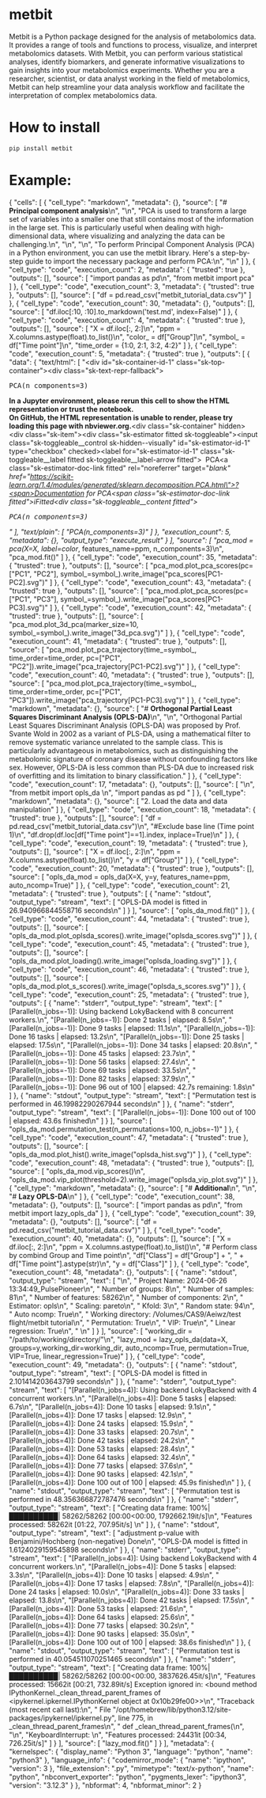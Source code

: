 # metbit

Metbit is a Python package designed for the analysis of metabolomics data. It provides a range of tools and functions to process, visualize, and interpret metabolomics datasets. With Metbit, you can perform various statistical analyses, identify biomarkers, and generate informative visualizations to gain insights into your metabolomics experiments. Whether you are a researcher, scientist, or data analyst working in the field of metabolomics, Metbit can help streamline your data analysis workflow and facilitate the interpretation of complex metabolomics data.


# How to install

```bash
pip install metbit
```

# Example:
{
 "cells": [
  {
   "cell_type": "markdown",
   "metadata": {},
   "source": [
    "# **Principal component analysis**\n",
    "\n",
    "PCA is used to transform a large set of variables into a smaller one that still contains most of the information in the large set. This is particularly useful when dealing with high-dimensional data, where visualizing and analyzing the data can be challenging.\n",
    "\n",
    "\n",
    "To perform Principal Component Analysis (PCA) in a Python environment, you can use the metbit library. Here's a step-by-step guide to import the necessary package and perform PCA:\n",
    "\n"
   ]
  },
  {
   "cell_type": "code",
   "execution_count": 2,
   "metadata": {
    "trusted": true
   },
   "outputs": [],
   "source": [
    "import pandas as pd\n",
    "from metbit import pca"
   ]
  },
  {
   "cell_type": "code",
   "execution_count": 3,
   "metadata": {
    "trusted": true
   },
   "outputs": [],
   "source": [
    "df = pd.read_csv(\"metbit_tutorial_data.csv\")"
   ]
  },
  {
   "cell_type": "code",
   "execution_count": 30,
   "metadata": {},
   "outputs": [],
   "source": [
    "df.iloc[:10, :10].to_markdown('test.md', index=False)"
   ]
  },
  {
   "cell_type": "code",
   "execution_count": 4,
   "metadata": {
    "trusted": true
   },
   "outputs": [],
   "source": [
    "X = df.iloc[:, 2:]\n",
    "ppm = X.columns.astype(float).to_list()\n",
    "color_ = df[\"Group\"]\n",
    "symbol_ = df[\"Time point\"]\n",
    "time_order = {1:0, 2:1, 3:2, 4:2}"
   ]
  },
  {
   "cell_type": "code",
   "execution_count": 5,
   "metadata": {
    "trusted": true
   },
   "outputs": [
    {
     "data": {
      "text/html": [
       "<style>#sk-container-id-1 {\n",
       "  /* Definition of color scheme common for light and dark mode */\n",
       "  --sklearn-color-text: black;\n",
       "  --sklearn-color-line: gray;\n",
       "  /* Definition of color scheme for unfitted estimators */\n",
       "  --sklearn-color-unfitted-level-0: #fff5e6;\n",
       "  --sklearn-color-unfitted-level-1: #f6e4d2;\n",
       "  --sklearn-color-unfitted-level-2: #ffe0b3;\n",
       "  --sklearn-color-unfitted-level-3: chocolate;\n",
       "  /* Definition of color scheme for fitted estimators */\n",
       "  --sklearn-color-fitted-level-0: #f0f8ff;\n",
       "  --sklearn-color-fitted-level-1: #d4ebff;\n",
       "  --sklearn-color-fitted-level-2: #b3dbfd;\n",
       "  --sklearn-color-fitted-level-3: cornflowerblue;\n",
       "\n",
       "  /* Specific color for light theme */\n",
       "  --sklearn-color-text-on-default-background: var(--sg-text-color, var(--theme-code-foreground, var(--jp-content-font-color1, black)));\n",
       "  --sklearn-color-background: var(--sg-background-color, var(--theme-background, var(--jp-layout-color0, white)));\n",
       "  --sklearn-color-border-box: var(--sg-text-color, var(--theme-code-foreground, var(--jp-content-font-color1, black)));\n",
       "  --sklearn-color-icon: #696969;\n",
       "\n",
       "  @media (prefers-color-scheme: dark) {\n",
       "    /* Redefinition of color scheme for dark theme */\n",
       "    --sklearn-color-text-on-default-background: var(--sg-text-color, var(--theme-code-foreground, var(--jp-content-font-color1, white)));\n",
       "    --sklearn-color-background: var(--sg-background-color, var(--theme-background, var(--jp-layout-color0, #111)));\n",
       "    --sklearn-color-border-box: var(--sg-text-color, var(--theme-code-foreground, var(--jp-content-font-color1, white)));\n",
       "    --sklearn-color-icon: #878787;\n",
       "  }\n",
       "}\n",
       "\n",
       "#sk-container-id-1 {\n",
       "  color: var(--sklearn-color-text);\n",
       "}\n",
       "\n",
       "#sk-container-id-1 pre {\n",
       "  padding: 0;\n",
       "}\n",
       "\n",
       "#sk-container-id-1 input.sk-hidden--visually {\n",
       "  border: 0;\n",
       "  clip: rect(1px 1px 1px 1px);\n",
       "  clip: rect(1px, 1px, 1px, 1px);\n",
       "  height: 1px;\n",
       "  margin: -1px;\n",
       "  overflow: hidden;\n",
       "  padding: 0;\n",
       "  position: absolute;\n",
       "  width: 1px;\n",
       "}\n",
       "\n",
       "#sk-container-id-1 div.sk-dashed-wrapped {\n",
       "  border: 1px dashed var(--sklearn-color-line);\n",
       "  margin: 0 0.4em 0.5em 0.4em;\n",
       "  box-sizing: border-box;\n",
       "  padding-bottom: 0.4em;\n",
       "  background-color: var(--sklearn-color-background);\n",
       "}\n",
       "\n",
       "#sk-container-id-1 div.sk-container {\n",
       "  /* jupyter's `normalize.less` sets `[hidden] { display: none; }`\n",
       "     but bootstrap.min.css set `[hidden] { display: none !important; }`\n",
       "     so we also need the `!important` here to be able to override the\n",
       "     default hidden behavior on the sphinx rendered scikit-learn.org.\n",
       "     See: https://github.com/scikit-learn/scikit-learn/issues/21755 */\n",
       "  display: inline-block !important;\n",
       "  position: relative;\n",
       "}\n",
       "\n",
       "#sk-container-id-1 div.sk-text-repr-fallback {\n",
       "  display: none;\n",
       "}\n",
       "\n",
       "div.sk-parallel-item,\n",
       "div.sk-serial,\n",
       "div.sk-item {\n",
       "  /* draw centered vertical line to link estimators */\n",
       "  background-image: linear-gradient(var(--sklearn-color-text-on-default-background), var(--sklearn-color-text-on-default-background));\n",
       "  background-size: 2px 100%;\n",
       "  background-repeat: no-repeat;\n",
       "  background-position: center center;\n",
       "}\n",
       "\n",
       "/* Parallel-specific style estimator block */\n",
       "\n",
       "#sk-container-id-1 div.sk-parallel-item::after {\n",
       "  content: \"\";\n",
       "  width: 100%;\n",
       "  border-bottom: 2px solid var(--sklearn-color-text-on-default-background);\n",
       "  flex-grow: 1;\n",
       "}\n",
       "\n",
       "#sk-container-id-1 div.sk-parallel {\n",
       "  display: flex;\n",
       "  align-items: stretch;\n",
       "  justify-content: center;\n",
       "  background-color: var(--sklearn-color-background);\n",
       "  position: relative;\n",
       "}\n",
       "\n",
       "#sk-container-id-1 div.sk-parallel-item {\n",
       "  display: flex;\n",
       "  flex-direction: column;\n",
       "}\n",
       "\n",
       "#sk-container-id-1 div.sk-parallel-item:first-child::after {\n",
       "  align-self: flex-end;\n",
       "  width: 50%;\n",
       "}\n",
       "\n",
       "#sk-container-id-1 div.sk-parallel-item:last-child::after {\n",
       "  align-self: flex-start;\n",
       "  width: 50%;\n",
       "}\n",
       "\n",
       "#sk-container-id-1 div.sk-parallel-item:only-child::after {\n",
       "  width: 0;\n",
       "}\n",
       "\n",
       "/* Serial-specific style estimator block */\n",
       "\n",
       "#sk-container-id-1 div.sk-serial {\n",
       "  display: flex;\n",
       "  flex-direction: column;\n",
       "  align-items: center;\n",
       "  background-color: var(--sklearn-color-background);\n",
       "  padding-right: 1em;\n",
       "  padding-left: 1em;\n",
       "}\n",
       "\n",
       "\n",
       "/* Toggleable style: style used for estimator/Pipeline/ColumnTransformer box that is\n",
       "clickable and can be expanded/collapsed.\n",
       "- Pipeline and ColumnTransformer use this feature and define the default style\n",
       "- Estimators will overwrite some part of the style using the `sk-estimator` class\n",
       "*/\n",
       "\n",
       "/* Pipeline and ColumnTransformer style (default) */\n",
       "\n",
       "#sk-container-id-1 div.sk-toggleable {\n",
       "  /* Default theme specific background. It is overwritten whether we have a\n",
       "  specific estimator or a Pipeline/ColumnTransformer */\n",
       "  background-color: var(--sklearn-color-background);\n",
       "}\n",
       "\n",
       "/* Toggleable label */\n",
       "#sk-container-id-1 label.sk-toggleable__label {\n",
       "  cursor: pointer;\n",
       "  display: block;\n",
       "  width: 100%;\n",
       "  margin-bottom: 0;\n",
       "  padding: 0.5em;\n",
       "  box-sizing: border-box;\n",
       "  text-align: center;\n",
       "}\n",
       "\n",
       "#sk-container-id-1 label.sk-toggleable__label-arrow:before {\n",
       "  /* Arrow on the left of the label */\n",
       "  content: \"▸\";\n",
       "  float: left;\n",
       "  margin-right: 0.25em;\n",
       "  color: var(--sklearn-color-icon);\n",
       "}\n",
       "\n",
       "#sk-container-id-1 label.sk-toggleable__label-arrow:hover:before {\n",
       "  color: var(--sklearn-color-text);\n",
       "}\n",
       "\n",
       "/* Toggleable content - dropdown */\n",
       "\n",
       "#sk-container-id-1 div.sk-toggleable__content {\n",
       "  max-height: 0;\n",
       "  max-width: 0;\n",
       "  overflow: hidden;\n",
       "  text-align: left;\n",
       "  /* unfitted */\n",
       "  background-color: var(--sklearn-color-unfitted-level-0);\n",
       "}\n",
       "\n",
       "#sk-container-id-1 div.sk-toggleable__content.fitted {\n",
       "  /* fitted */\n",
       "  background-color: var(--sklearn-color-fitted-level-0);\n",
       "}\n",
       "\n",
       "#sk-container-id-1 div.sk-toggleable__content pre {\n",
       "  margin: 0.2em;\n",
       "  border-radius: 0.25em;\n",
       "  color: var(--sklearn-color-text);\n",
       "  /* unfitted */\n",
       "  background-color: var(--sklearn-color-unfitted-level-0);\n",
       "}\n",
       "\n",
       "#sk-container-id-1 div.sk-toggleable__content.fitted pre {\n",
       "  /* unfitted */\n",
       "  background-color: var(--sklearn-color-fitted-level-0);\n",
       "}\n",
       "\n",
       "#sk-container-id-1 input.sk-toggleable__control:checked~div.sk-toggleable__content {\n",
       "  /* Expand drop-down */\n",
       "  max-height: 200px;\n",
       "  max-width: 100%;\n",
       "  overflow: auto;\n",
       "}\n",
       "\n",
       "#sk-container-id-1 input.sk-toggleable__control:checked~label.sk-toggleable__label-arrow:before {\n",
       "  content: \"▾\";\n",
       "}\n",
       "\n",
       "/* Pipeline/ColumnTransformer-specific style */\n",
       "\n",
       "#sk-container-id-1 div.sk-label input.sk-toggleable__control:checked~label.sk-toggleable__label {\n",
       "  color: var(--sklearn-color-text);\n",
       "  background-color: var(--sklearn-color-unfitted-level-2);\n",
       "}\n",
       "\n",
       "#sk-container-id-1 div.sk-label.fitted input.sk-toggleable__control:checked~label.sk-toggleable__label {\n",
       "  background-color: var(--sklearn-color-fitted-level-2);\n",
       "}\n",
       "\n",
       "/* Estimator-specific style */\n",
       "\n",
       "/* Colorize estimator box */\n",
       "#sk-container-id-1 div.sk-estimator input.sk-toggleable__control:checked~label.sk-toggleable__label {\n",
       "  /* unfitted */\n",
       "  background-color: var(--sklearn-color-unfitted-level-2);\n",
       "}\n",
       "\n",
       "#sk-container-id-1 div.sk-estimator.fitted input.sk-toggleable__control:checked~label.sk-toggleable__label {\n",
       "  /* fitted */\n",
       "  background-color: var(--sklearn-color-fitted-level-2);\n",
       "}\n",
       "\n",
       "#sk-container-id-1 div.sk-label label.sk-toggleable__label,\n",
       "#sk-container-id-1 div.sk-label label {\n",
       "  /* The background is the default theme color */\n",
       "  color: var(--sklearn-color-text-on-default-background);\n",
       "}\n",
       "\n",
       "/* On hover, darken the color of the background */\n",
       "#sk-container-id-1 div.sk-label:hover label.sk-toggleable__label {\n",
       "  color: var(--sklearn-color-text);\n",
       "  background-color: var(--sklearn-color-unfitted-level-2);\n",
       "}\n",
       "\n",
       "/* Label box, darken color on hover, fitted */\n",
       "#sk-container-id-1 div.sk-label.fitted:hover label.sk-toggleable__label.fitted {\n",
       "  color: var(--sklearn-color-text);\n",
       "  background-color: var(--sklearn-color-fitted-level-2);\n",
       "}\n",
       "\n",
       "/* Estimator label */\n",
       "\n",
       "#sk-container-id-1 div.sk-label label {\n",
       "  font-family: monospace;\n",
       "  font-weight: bold;\n",
       "  display: inline-block;\n",
       "  line-height: 1.2em;\n",
       "}\n",
       "\n",
       "#sk-container-id-1 div.sk-label-container {\n",
       "  text-align: center;\n",
       "}\n",
       "\n",
       "/* Estimator-specific */\n",
       "#sk-container-id-1 div.sk-estimator {\n",
       "  font-family: monospace;\n",
       "  border: 1px dotted var(--sklearn-color-border-box);\n",
       "  border-radius: 0.25em;\n",
       "  box-sizing: border-box;\n",
       "  margin-bottom: 0.5em;\n",
       "  /* unfitted */\n",
       "  background-color: var(--sklearn-color-unfitted-level-0);\n",
       "}\n",
       "\n",
       "#sk-container-id-1 div.sk-estimator.fitted {\n",
       "  /* fitted */\n",
       "  background-color: var(--sklearn-color-fitted-level-0);\n",
       "}\n",
       "\n",
       "/* on hover */\n",
       "#sk-container-id-1 div.sk-estimator:hover {\n",
       "  /* unfitted */\n",
       "  background-color: var(--sklearn-color-unfitted-level-2);\n",
       "}\n",
       "\n",
       "#sk-container-id-1 div.sk-estimator.fitted:hover {\n",
       "  /* fitted */\n",
       "  background-color: var(--sklearn-color-fitted-level-2);\n",
       "}\n",
       "\n",
       "/* Specification for estimator info (e.g. \"i\" and \"?\") */\n",
       "\n",
       "/* Common style for \"i\" and \"?\" */\n",
       "\n",
       ".sk-estimator-doc-link,\n",
       "a:link.sk-estimator-doc-link,\n",
       "a:visited.sk-estimator-doc-link {\n",
       "  float: right;\n",
       "  font-size: smaller;\n",
       "  line-height: 1em;\n",
       "  font-family: monospace;\n",
       "  background-color: var(--sklearn-color-background);\n",
       "  border-radius: 1em;\n",
       "  height: 1em;\n",
       "  width: 1em;\n",
       "  text-decoration: none !important;\n",
       "  margin-left: 1ex;\n",
       "  /* unfitted */\n",
       "  border: var(--sklearn-color-unfitted-level-1) 1pt solid;\n",
       "  color: var(--sklearn-color-unfitted-level-1);\n",
       "}\n",
       "\n",
       ".sk-estimator-doc-link.fitted,\n",
       "a:link.sk-estimator-doc-link.fitted,\n",
       "a:visited.sk-estimator-doc-link.fitted {\n",
       "  /* fitted */\n",
       "  border: var(--sklearn-color-fitted-level-1) 1pt solid;\n",
       "  color: var(--sklearn-color-fitted-level-1);\n",
       "}\n",
       "\n",
       "/* On hover */\n",
       "div.sk-estimator:hover .sk-estimator-doc-link:hover,\n",
       ".sk-estimator-doc-link:hover,\n",
       "div.sk-label-container:hover .sk-estimator-doc-link:hover,\n",
       ".sk-estimator-doc-link:hover {\n",
       "  /* unfitted */\n",
       "  background-color: var(--sklearn-color-unfitted-level-3);\n",
       "  color: var(--sklearn-color-background);\n",
       "  text-decoration: none;\n",
       "}\n",
       "\n",
       "div.sk-estimator.fitted:hover .sk-estimator-doc-link.fitted:hover,\n",
       ".sk-estimator-doc-link.fitted:hover,\n",
       "div.sk-label-container:hover .sk-estimator-doc-link.fitted:hover,\n",
       ".sk-estimator-doc-link.fitted:hover {\n",
       "  /* fitted */\n",
       "  background-color: var(--sklearn-color-fitted-level-3);\n",
       "  color: var(--sklearn-color-background);\n",
       "  text-decoration: none;\n",
       "}\n",
       "\n",
       "/* Span, style for the box shown on hovering the info icon */\n",
       ".sk-estimator-doc-link span {\n",
       "  display: none;\n",
       "  z-index: 9999;\n",
       "  position: relative;\n",
       "  font-weight: normal;\n",
       "  right: .2ex;\n",
       "  padding: .5ex;\n",
       "  margin: .5ex;\n",
       "  width: min-content;\n",
       "  min-width: 20ex;\n",
       "  max-width: 50ex;\n",
       "  color: var(--sklearn-color-text);\n",
       "  box-shadow: 2pt 2pt 4pt #999;\n",
       "  /* unfitted */\n",
       "  background: var(--sklearn-color-unfitted-level-0);\n",
       "  border: .5pt solid var(--sklearn-color-unfitted-level-3);\n",
       "}\n",
       "\n",
       ".sk-estimator-doc-link.fitted span {\n",
       "  /* fitted */\n",
       "  background: var(--sklearn-color-fitted-level-0);\n",
       "  border: var(--sklearn-color-fitted-level-3);\n",
       "}\n",
       "\n",
       ".sk-estimator-doc-link:hover span {\n",
       "  display: block;\n",
       "}\n",
       "\n",
       "/* \"?\"-specific style due to the `<a>` HTML tag */\n",
       "\n",
       "#sk-container-id-1 a.estimator_doc_link {\n",
       "  float: right;\n",
       "  font-size: 1rem;\n",
       "  line-height: 1em;\n",
       "  font-family: monospace;\n",
       "  background-color: var(--sklearn-color-background);\n",
       "  border-radius: 1rem;\n",
       "  height: 1rem;\n",
       "  width: 1rem;\n",
       "  text-decoration: none;\n",
       "  /* unfitted */\n",
       "  color: var(--sklearn-color-unfitted-level-1);\n",
       "  border: var(--sklearn-color-unfitted-level-1) 1pt solid;\n",
       "}\n",
       "\n",
       "#sk-container-id-1 a.estimator_doc_link.fitted {\n",
       "  /* fitted */\n",
       "  border: var(--sklearn-color-fitted-level-1) 1pt solid;\n",
       "  color: var(--sklearn-color-fitted-level-1);\n",
       "}\n",
       "\n",
       "/* On hover */\n",
       "#sk-container-id-1 a.estimator_doc_link:hover {\n",
       "  /* unfitted */\n",
       "  background-color: var(--sklearn-color-unfitted-level-3);\n",
       "  color: var(--sklearn-color-background);\n",
       "  text-decoration: none;\n",
       "}\n",
       "\n",
       "#sk-container-id-1 a.estimator_doc_link.fitted:hover {\n",
       "  /* fitted */\n",
       "  background-color: var(--sklearn-color-fitted-level-3);\n",
       "}\n",
       "</style><div id=\"sk-container-id-1\" class=\"sk-top-container\"><div class=\"sk-text-repr-fallback\"><pre>PCA(n_components=3)</pre><b>In a Jupyter environment, please rerun this cell to show the HTML representation or trust the notebook. <br />On GitHub, the HTML representation is unable to render, please try loading this page with nbviewer.org.</b></div><div class=\"sk-container\" hidden><div class=\"sk-item\"><div class=\"sk-estimator fitted sk-toggleable\"><input class=\"sk-toggleable__control sk-hidden--visually\" id=\"sk-estimator-id-1\" type=\"checkbox\" checked><label for=\"sk-estimator-id-1\" class=\"sk-toggleable__label fitted sk-toggleable__label-arrow fitted\">&nbsp;&nbsp;PCA<a class=\"sk-estimator-doc-link fitted\" rel=\"noreferrer\" target=\"_blank\" href=\"https://scikit-learn.org/1.4/modules/generated/sklearn.decomposition.PCA.html\">?<span>Documentation for PCA</span></a><span class=\"sk-estimator-doc-link fitted\">i<span>Fitted</span></span></label><div class=\"sk-toggleable__content fitted\"><pre>PCA(n_components=3)</pre></div> </div></div></div></div>"
      ],
      "text/plain": [
       "PCA(n_components=3)"
      ]
     },
     "execution_count": 5,
     "metadata": {},
     "output_type": "execute_result"
    }
   ],
   "source": [
    "pca_mod = pca(X=X, label=color_, features_name=ppm, n_components=3)\n",
    "pca_mod.fit()"
   ]
  },
  {
   "cell_type": "code",
   "execution_count": 35,
   "metadata": {
    "trusted": true
   },
   "outputs": [],
   "source": [
    "pca_mod.plot_pca_scores(pc=[\"PC1\", \"PC2\"], symbol_=symbol_).write_image(\"pca_scores[PC1-PC2].svg\")"
   ]
  },
  {
   "cell_type": "code",
   "execution_count": 43,
   "metadata": {
    "trusted": true
   },
   "outputs": [],
   "source": [
    "pca_mod.plot_pca_scores(pc=[\"PC1\", \"PC3\"], symbol_=symbol_).write_image(\"pca_scores[PC1-PC3].svg\")"
   ]
  },
  {
   "cell_type": "code",
   "execution_count": 42,
   "metadata": {
    "trusted": true
   },
   "outputs": [],
   "source": [
    "pca_mod.plot_3d_pca(marker_size=10, symbol_=symbol_).write_image(\"3d_pca.svg\")"
   ]
  },
  {
   "cell_type": "code",
   "execution_count": 41,
   "metadata": {
    "trusted": true
   },
   "outputs": [],
   "source": [
    "pca_mod.plot_pca_trajectory(time_=symbol_, time_order=time_order, pc=[\"PC1\", \"PC2\"]).write_image(\"pca_trajectory[PC1-PC2].svg\")"
   ]
  },
  {
   "cell_type": "code",
   "execution_count": 40,
   "metadata": {
    "trusted": true
   },
   "outputs": [],
   "source": [
    "pca_mod.plot_pca_trajectory(time_=symbol_, time_order=time_order, pc=[\"PC1\", \"PC3\"]).write_image(\"pca_trajectory[PC1-PC3].svg\")"
   ]
  },
  {
   "cell_type": "markdown",
   "metadata": {},
   "source": [
    "# **Orthogonal Partial Least Squares Discriminant Analysis (OPLS-DA)**\n",
    "\n",
    "Orthogonal Partial Least Squares Discriminant Analysis (OPLS-DA) was proposed by Prof. Svante Wold in 2002 as a variant of PLS-DA, using a mathematical filter to remove systematic variance unrelated to the sample class. This is particularly advantageous in metabolomics, such as distinguishing the metabolomic signature of coronary disease without confounding factors like sex. However, OPLS-DA is less common than PLS-DA due to increased risk of overfitting and its limitation to binary classification."
   ]
  },
  {
   "cell_type": "code",
   "execution_count": 17,
   "metadata": {},
   "outputs": [],
   "source": [
    "\n",
    "from metbit import opls_da \n",
    "import pandas as pd "
   ]
  },
  {
   "cell_type": "markdown",
   "metadata": {},
   "source": [
    "2. Load the data and data manipulation"
   ]
  },
  {
   "cell_type": "code",
   "execution_count": 18,
   "metadata": {
    "trusted": true
   },
   "outputs": [],
   "source": [
    "df = pd.read_csv(\"metbit_tutorial_data.csv\")\n",
    "#Exclude base line (Time point 1)\n",
    "df.drop(df.loc[df[\"Time point\"]==1].index, inplace=True)\n"
   ]
  },
  {
   "cell_type": "code",
   "execution_count": 19,
   "metadata": {
    "trusted": true
   },
   "outputs": [],
   "source": [
    "X = df.iloc[:, 2:]\n",
    "ppm = X.columns.astype(float).to_list()\n",
    "y = df[\"Group\"]"
   ]
  },
  {
   "cell_type": "code",
   "execution_count": 20,
   "metadata": {
    "trusted": true
   },
   "outputs": [],
   "source": [
    "opls_da_mod = opls_da(X=X, y=y, features_name=ppm, auto_ncomp=True)"
   ]
  },
  {
   "cell_type": "code",
   "execution_count": 21,
   "metadata": {
    "trusted": true
   },
   "outputs": [
    {
     "name": "stdout",
     "output_type": "stream",
     "text": [
      "OPLS-DA model is fitted in 26.940966844558716 seconds\n"
     ]
    }
   ],
   "source": [
    "opls_da_mod.fit()"
   ]
  },
  {
   "cell_type": "code",
   "execution_count": 44,
   "metadata": {
    "trusted": true
   },
   "outputs": [],
   "source": [
    "opls_da_mod.plot_oplsda_scores().write_image(\"oplsda_scores.svg\")"
   ]
  },
  {
   "cell_type": "code",
   "execution_count": 45,
   "metadata": {
    "trusted": true
   },
   "outputs": [],
   "source": [
    "opls_da_mod.plot_loading().write_image(\"oplsda_loading.svg\")"
   ]
  },
  {
   "cell_type": "code",
   "execution_count": 46,
   "metadata": {
    "trusted": true
   },
   "outputs": [],
   "source": [
    "opls_da_mod.plot_s_scores().write_image(\"oplsda_s_scores.svg\")"
   ]
  },
  {
   "cell_type": "code",
   "execution_count": 25,
   "metadata": {
    "trusted": true
   },
   "outputs": [
    {
     "name": "stderr",
     "output_type": "stream",
     "text": [
      "[Parallel(n_jobs=-1)]: Using backend LokyBackend with 8 concurrent workers.\n",
      "[Parallel(n_jobs=-1)]: Done   2 tasks      | elapsed:    8.5s\n",
      "[Parallel(n_jobs=-1)]: Done   9 tasks      | elapsed:   11.1s\n",
      "[Parallel(n_jobs=-1)]: Done  16 tasks      | elapsed:   13.2s\n",
      "[Parallel(n_jobs=-1)]: Done  25 tasks      | elapsed:   17.5s\n",
      "[Parallel(n_jobs=-1)]: Done  34 tasks      | elapsed:   20.8s\n",
      "[Parallel(n_jobs=-1)]: Done  45 tasks      | elapsed:   23.7s\n",
      "[Parallel(n_jobs=-1)]: Done  56 tasks      | elapsed:   27.4s\n",
      "[Parallel(n_jobs=-1)]: Done  69 tasks      | elapsed:   33.5s\n",
      "[Parallel(n_jobs=-1)]: Done  82 tasks      | elapsed:   37.9s\n",
      "[Parallel(n_jobs=-1)]: Done  96 out of 100 | elapsed:   42.7s remaining:    1.8s\n"
     ]
    },
    {
     "name": "stdout",
     "output_type": "stream",
     "text": [
      "Permutation test is performed in 46.19982290267944 seconds\n"
     ]
    },
    {
     "name": "stderr",
     "output_type": "stream",
     "text": [
      "[Parallel(n_jobs=-1)]: Done 100 out of 100 | elapsed:   43.6s finished\n"
     ]
    }
   ],
   "source": [
    "opls_da_mod.permutation_test(n_permutations=100, n_jobs=-1)"
   ]
  },
  {
   "cell_type": "code",
   "execution_count": 47,
   "metadata": {
    "trusted": true
   },
   "outputs": [],
   "source": [
    "opls_da_mod.plot_hist().write_image(\"oplsda_hist.svg\")"
   ]
  },
  {
   "cell_type": "code",
   "execution_count": 48,
   "metadata": {
    "trusted": true
   },
   "outputs": [],
   "source": [
    "opls_da_mod.vip_scores()\n",
    "opls_da_mod.vip_plot(threshold=2).write_image(\"oplsda_vip_plot.svg\")"
   ]
  },
  {
   "cell_type": "markdown",
   "metadata": {},
   "source": [
    "# **Additional**\n",
    "\n",
    "# **Lazy OPLS-DA**\n"
   ]
  },
  {
   "cell_type": "code",
   "execution_count": 38,
   "metadata": {},
   "outputs": [],
   "source": [
    "import pandas as pd\n",
    "from metbit import lazy_opls_da"
   ]
  },
  {
   "cell_type": "code",
   "execution_count": 39,
   "metadata": {},
   "outputs": [],
   "source": [
    "df = pd.read_csv(\"metbit_tutorial_data.csv\")"
   ]
  },
  {
   "cell_type": "code",
   "execution_count": 40,
   "metadata": {},
   "outputs": [],
   "source": [
    "X = df.iloc[:, 2:]\n",
    "ppm = X.columns.astype(float).to_list()\n",
    "# Perform class by combind Group and Time point\n",
    "df[\"Class\"] = df[\"Group\"] + \", \" + df[\"Time point\"].astype(str)\n",
    "y = df[\"Class\"]"
   ]
  },
  {
   "cell_type": "code",
   "execution_count": 48,
   "metadata": {},
   "outputs": [
    {
     "name": "stdout",
     "output_type": "stream",
     "text": [
      "\n",
      "        Project Name: 2024-06-26 13:34:49_PulsePioneer\n",
      "        Number of groups: 8\n",
      "        Number of samples: 81\n",
      "        Number of features: 58262\n",
      "        Number of components: 2\n",
      "        Estimator: opls\n",
      "        Scaling: pareto\n",
      "        Kfold: 3\n",
      "        Random state: 94\n",
      "        Auto ncomp: True\n",
      "        Working directory: /Volumes/CAS9/Aeiwz/test flight/metbit tutorial\n",
      "        Permutation: True\n",
      "        VIP: True\n",
      "        Linear regression: True\n",
      "        \n"
     ]
    }
   ],
   "source": [
    "working_dir = \"/path/to/working/directory/\"\n",
    "lazy_mod = lazy_opls_da(data=X, groups=y,working_dir=working_dir, auto_ncomp=True, permutation=True, VIP=True, linear_regression=True)"
   ]
  },
  {
   "cell_type": "code",
   "execution_count": 49,
   "metadata": {},
   "outputs": [
    {
     "name": "stdout",
     "output_type": "stream",
     "text": [
      "OPLS-DA model is fitted in 2.101414203643799 seconds\n"
     ]
    },
    {
     "name": "stderr",
     "output_type": "stream",
     "text": [
      "[Parallel(n_jobs=4)]: Using backend LokyBackend with 4 concurrent workers.\n",
      "[Parallel(n_jobs=4)]: Done   5 tasks      | elapsed:    6.7s\n",
      "[Parallel(n_jobs=4)]: Done  10 tasks      | elapsed:    9.1s\n",
      "[Parallel(n_jobs=4)]: Done  17 tasks      | elapsed:   12.9s\n",
      "[Parallel(n_jobs=4)]: Done  24 tasks      | elapsed:   15.9s\n",
      "[Parallel(n_jobs=4)]: Done  33 tasks      | elapsed:   20.7s\n",
      "[Parallel(n_jobs=4)]: Done  42 tasks      | elapsed:   24.2s\n",
      "[Parallel(n_jobs=4)]: Done  53 tasks      | elapsed:   28.4s\n",
      "[Parallel(n_jobs=4)]: Done  64 tasks      | elapsed:   32.4s\n",
      "[Parallel(n_jobs=4)]: Done  77 tasks      | elapsed:   37.6s\n",
      "[Parallel(n_jobs=4)]: Done  90 tasks      | elapsed:   42.1s\n",
      "[Parallel(n_jobs=4)]: Done 100 out of 100 | elapsed:   45.9s finished\n"
     ]
    },
    {
     "name": "stdout",
     "output_type": "stream",
     "text": [
      "Permutation test is performed in 48.356366872787476 seconds\n"
     ]
    },
    {
     "name": "stderr",
     "output_type": "stream",
     "text": [
      "Creating data frame: 100%|██████████| 58262/58262 [00:00<00:00, 1792662.19it/s]\n",
      "Features processed: 58262it [01:22, 707.95it/s]                    \n"
     ]
    },
    {
     "name": "stdout",
     "output_type": "stream",
     "text": [
      "adjustment p-value with Benjamini/Hochberg (non-negative) Done\n",
      "OPLS-DA model is fitted in 1.6124029159545898 seconds\n"
     ]
    },
    {
     "name": "stderr",
     "output_type": "stream",
     "text": [
      "[Parallel(n_jobs=4)]: Using backend LokyBackend with 4 concurrent workers.\n",
      "[Parallel(n_jobs=4)]: Done   5 tasks      | elapsed:    3.3s\n",
      "[Parallel(n_jobs=4)]: Done  10 tasks      | elapsed:    4.9s\n",
      "[Parallel(n_jobs=4)]: Done  17 tasks      | elapsed:    7.8s\n",
      "[Parallel(n_jobs=4)]: Done  24 tasks      | elapsed:   10.0s\n",
      "[Parallel(n_jobs=4)]: Done  33 tasks      | elapsed:   13.8s\n",
      "[Parallel(n_jobs=4)]: Done  42 tasks      | elapsed:   17.5s\n",
      "[Parallel(n_jobs=4)]: Done  53 tasks      | elapsed:   21.6s\n",
      "[Parallel(n_jobs=4)]: Done  64 tasks      | elapsed:   25.6s\n",
      "[Parallel(n_jobs=4)]: Done  77 tasks      | elapsed:   30.2s\n",
      "[Parallel(n_jobs=4)]: Done  90 tasks      | elapsed:   35.0s\n",
      "[Parallel(n_jobs=4)]: Done 100 out of 100 | elapsed:   38.6s finished\n"
     ]
    },
    {
     "name": "stdout",
     "output_type": "stream",
     "text": [
      "Permutation test is performed in 40.054511070251465 seconds\n"
     ]
    },
    {
     "name": "stderr",
     "output_type": "stream",
     "text": [
      "Creating data frame: 100%|██████████| 58262/58262 [00:00<00:00, 3837626.45it/s]\n",
      "Features processed: 15662it [00:21, 732.89it/s]           Exception ignored in: <bound method IPythonKernel._clean_thread_parent_frames of <ipykernel.ipkernel.IPythonKernel object at 0x10b29fe00>>\n",
      "Traceback (most recent call last):\n",
      "  File \"/opt/homebrew/lib/python3.12/site-packages/ipykernel/ipkernel.py\", line 775, in _clean_thread_parent_frames\n",
      "    def _clean_thread_parent_frames(\n",
      "\n",
      "KeyboardInterrupt: \n",
      "Features processed: 24431it [00:34, 726.25it/s]"
     ]
    }
   ],
   "source": [
    "lazy_mod.fit()"
   ]
  }
 ],
 "metadata": {
  "kernelspec": {
   "display_name": "Python 3",
   "language": "python",
   "name": "python3"
  },
  "language_info": {
   "codemirror_mode": {
    "name": "ipython",
    "version": 3
   },
   "file_extension": ".py",
   "mimetype": "text/x-python",
   "name": "python",
   "nbconvert_exporter": "python",
   "pygments_lexer": "ipython3",
   "version": "3.12.3"
  }
 },
 "nbformat": 4,
 "nbformat_minor": 2
}

